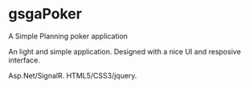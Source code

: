 # gsgaPoker
A Simple Planning poker application

An light and simple application. Designed with a nice UI and resposive interface.

Asp.Net/SignalR.
HTML5/CSS3/jquery.
